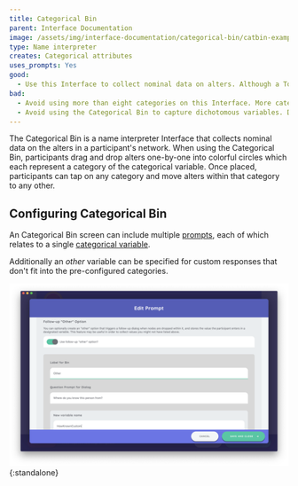 ```yaml
---
title: Categorical Bin
parent: Interface Documentation
image: /assets/img/interface-documentation/categorical-bin/catbin-example.png
type: Name interpreter
creates: Categorical attributes
uses_prompts: Yes
good: 
  - Use this Interface to collect nominal data on alters. Although a Toggle Button Group can be added as an [input control](../reference/key-concepts/input-controls.md) on other interfaces, the drag and drop functionality on the Categorical Bin provides a tactile method to capturing these data that is engaging for participants.
bad: 
  - Avoid using more than eight categories on this Interface. More categories cause the category labels to be difficult to read and the other visual compromises on the Interface become compromised. 
  - Avoid using the Categorical Bin to capture dichotomous variables. Dichotomous variables are best captured using the Toggle [input control](../reference/key-concepts/input-controls.md) (on a [Name Generator](./name-generator.md) or [Per Alter Form](./per-alter-form.md)) or using the variable toggling feature on the [Sociogram](./sociogram.md).
---
```


The Categorical Bin is a name interpreter Interface that collects nominal data on the alters in a participant's network. When using the Categorical Bin, participants drag and drop alters one-by-one into colorful circles which each represent a category of the categorical variable. Once placed, participants can tap on any category and move alters within that category to any other. 

## Configuring Categorical Bin

An Categorical Bin screen can include multiple [prompts](../reference/key-concepts/prompts.md), each of which relates to a single [categorical variable](../reference/key-concepts/variable-types.md/#categorical).

Additionally an _other_ variable can be specified for custom responses that don't fit into the pre-configured categories.

![Configuring the 'other' variable for a categorical bin prompt](/assets/img/interface-documentation/categorical-bin/architect-other.png){:standalone}

